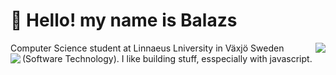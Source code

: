 
# 👋 Hello! my name is Balazs

<img align="right" src="https://github-readme-stats.vercel.app/api/top-langs/?username=balazshevesi&theme=dark&show_icons=true&hide_border=true&layout=compact"/>
Computer Science student at Linnaeus Lniversity in Växjö Sweden (Software Technology). I like building stuff, esspecially with javascript.

<img align="left" src="https://skillicons.dev/icons?i=ts,html,css,react,nextjs,mysql,java,py&perline=8"/>
